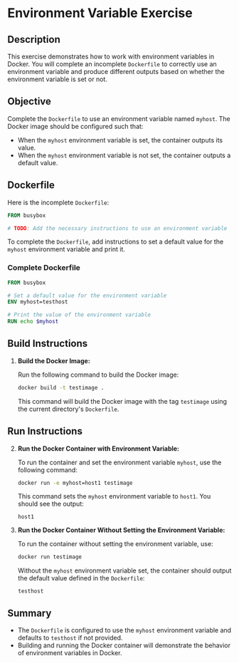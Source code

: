 
# Environment Variable Exercise

## Description

This exercise demonstrates how to work with environment variables in Docker. You will complete an incomplete `Dockerfile` to correctly use an environment variable and produce different outputs based on whether the environment variable is set or not.

## Objective

Complete the `Dockerfile` to use an environment variable named `myhost`. The Docker image should be configured such that:
- When the `myhost` environment variable is set, the container outputs its value.
- When the `myhost` environment variable is not set, the container outputs a default value.

## Dockerfile

Here is the incomplete `Dockerfile`:

```dockerfile
FROM busybox

# TODO: Add the necessary instructions to use an environment variable
```

To complete the `Dockerfile`, add instructions to set a default value for the `myhost` environment variable and print it.

### Complete Dockerfile

```dockerfile
FROM busybox

# Set a default value for the environment variable
ENV myhost=testhost

# Print the value of the environment variable
RUN echo $myhost
```

## Build Instructions

1. **Build the Docker Image:**

   Run the following command to build the Docker image:

   ```bash
   docker build -t testimage .
   ```

   This command will build the Docker image with the tag `testimage` using the current directory's `Dockerfile`.

## Run Instructions

2. **Run the Docker Container with Environment Variable:**

   To run the container and set the environment variable `myhost`, use the following command:

   ```bash
   docker run -e myhost=host1 testimage
   ```

   This command sets the `myhost` environment variable to `host1`. You should see the output:

   ```
   host1
   ```

3. **Run the Docker Container Without Setting the Environment Variable:**

   To run the container without setting the environment variable, use:

   ```bash
   docker run testimage
   ```

   Without the `myhost` environment variable set, the container should output the default value defined in the `Dockerfile`:

   ```
   testhost
   ```

## Summary

- The `Dockerfile` is configured to use the `myhost` environment variable and defaults to `testhost` if not provided.
- Building and running the Docker container will demonstrate the behavior of environment variables in Docker.

